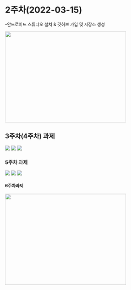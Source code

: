 # 2주차(2022-03-15)
-안드로이드 스튜디오 설치 & 깃허브 가입 및 저장소 생성

<img width="400" height="300" src="./pic/21173051_구지연.png"></img>

## 3주차(4주차) 과제
<img width="" height="" src="./pic/21173051_3st_app_1.png"></img>
<img width="" height="" src="./pic/21173051_3st_app_2.png"></img>
<img width="" height="" src="./pic/21173051_3st_app_3.png"></img>

### 5주차 과제

<img width="" height="" src="./pic/21173051_5st_app_1.png"></img>
<img width="" height="" src="./pic/21173051_5st_app_2.png"></img>
<img width="" height="" src="./pic/21173051_5st_app_3.png"></img>

#### 6주차과제
<img width="400" height="300" src="./pic/21173051_6st_app.png"></img>
